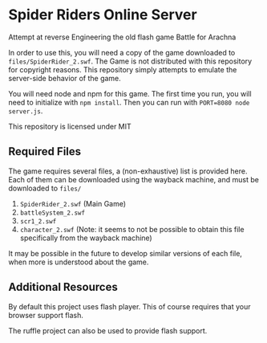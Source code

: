# Spider Riders Online Server

Attempt at reverse Engineering the old flash game Battle for Arachna

In order to use this, you will need a copy of the game downloaded to `files/SpiderRider_2.swf`. The Game is not distributed with this repository for copyright reasons. This repository simply attempts to emulate the server-side behavior of the game.

You will need node and npm for this game. The first time you run, you will need to initialize with `npm install`.
Then you can run with `PORT=8080 node server.js`. 

This repository is licensed under MIT

## Required Files

The game requires several files, a (non-exhaustive) list is provided here. Each of them can be downloaded using the wayback machine, and must be downloaded to `files/`

1. `SpiderRider_2.swf` (Main Game)
2. `battleSystem_2.swf`
3. `scr1_2.swf`
4. `character_2.swf` (Note: it seems to not be possible to obtain this file specifically from the wayback machine)

It may be possible in the future to develop similar versions of each file,
 when more is understood about the game. 

## Additional Resources

By default this project uses flash player. This of course requires that your browser support flash. 

The ruffle project can also be used to provide flash support.
